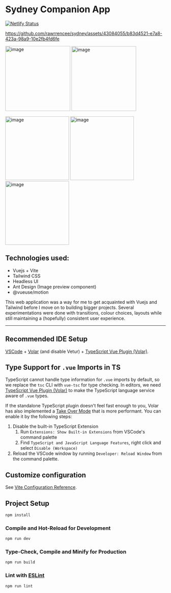 # Sydney Companion App
[![Netlify Status](https://api.netlify.com/api/v1/badges/7c37b2ca-3e2d-4bdd-ae82-89d489c0a9e5/deploy-status)](https://app.netlify.com/sites/lawrencelim/deploys)

https://github.com/rawrrencee/sydney/assets/43084055/b83d4521-e7a8-423a-98a9-10e2fb4fd6fe

<p float="left">
   <img width="204" alt="image" src="https://user-images.githubusercontent.com/43084055/230781066-3f52a39f-edd7-492e-a0b6-c4491fa27f29.png">
   <img width="203" alt="image" src="https://user-images.githubusercontent.com/43084055/230781620-1e113dad-96c6-4f9a-90c9-80d29739fb2b.png">
</p>
<p float="left">
   <img width="200" alt="image" src="https://user-images.githubusercontent.com/43084055/230781113-c5a1bb4f-cbf3-446b-af59-3ecd0eb6af24.png">
   <img width="200" alt="image" src="https://user-images.githubusercontent.com/43084055/230781123-0b9f6d53-81e0-4722-a8fa-dcecde467c82.png">
   <img width="200" alt="image" src="https://user-images.githubusercontent.com/43084055/230781143-98d4c294-9135-45b3-957d-96608fdef8d3.png">
</p>

## Technologies used:
* Vuejs + Vite
* Tailwind CSS
* Headless UI
* Ant Design (Image preview component)
* @vueuse/motion

This web application was a way for me to get acquainted with Vuejs and Tailwind before I move on to building bigger projects. Several experimentations were done with transitions, colour choices, layouts while still maintaining a (hopefully) consistent user experience.

---
## Recommended IDE Setup

[VSCode](https://code.visualstudio.com/) + [Volar](https://marketplace.visualstudio.com/items?itemName=Vue.volar) (and disable Vetur) + [TypeScript Vue Plugin (Volar)](https://marketplace.visualstudio.com/items?itemName=Vue.vscode-typescript-vue-plugin).

## Type Support for `.vue` Imports in TS

TypeScript cannot handle type information for `.vue` imports by default, so we replace the `tsc` CLI with `vue-tsc` for type checking. In editors, we need [TypeScript Vue Plugin (Volar)](https://marketplace.visualstudio.com/items?itemName=Vue.vscode-typescript-vue-plugin) to make the TypeScript language service aware of `.vue` types.

If the standalone TypeScript plugin doesn't feel fast enough to you, Volar has also implemented a [Take Over Mode](https://github.com/johnsoncodehk/volar/discussions/471#discussioncomment-1361669) that is more performant. You can enable it by the following steps:

1. Disable the built-in TypeScript Extension
   1. Run `Extensions: Show Built-in Extensions` from VSCode's command palette
   2. Find `TypeScript and JavaScript Language Features`, right click and select `Disable (Workspace)`
2. Reload the VSCode window by running `Developer: Reload Window` from the command palette.

## Customize configuration

See [Vite Configuration Reference](https://vitejs.dev/config/).

## Project Setup

```sh
npm install
```

### Compile and Hot-Reload for Development

```sh
npm run dev
```

### Type-Check, Compile and Minify for Production

```sh
npm run build
```

### Lint with [ESLint](https://eslint.org/)

```sh
npm run lint
```
